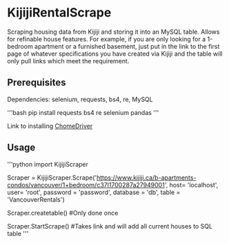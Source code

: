 # KijijiRentalScrape

Scraping housing data from Kijiji and storing it into an MySQL table. Allows for refinable house features. For example, if you are only looking for a 1-bedroom apartment or a furnished basement, just put in the link to the first page of whatever specifications you have created via Kijiji and the table will only pull links which meet the requirement.

## Prerequisites

Dependencies: selenium, requests, bs4, re, MySQL

'''bash
pip install requests bs4 re selenium pandas
'''

Link to installing [ChomeDriver](https://chromedriver.storage.googleapis.com/index.html?path=84.0.4147.30/)

## Usage 

'''python
import KijijiScraper
 
Scraper = KijijiScraper.Scrape('https://www.kijiji.ca/b-apartments-condos/vancouver/1+bedroom/c37l1700287a27949001', host= 'localhost', user= 'root',
password = 'password', database = 'db', table = 'VancouverRentals')

Scraper.createtable() #Only done once

Scraper.StartScrape() #Takes link and will add all current houses to SQL table
'''



